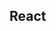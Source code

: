 

<!-- Start src/components/frontpage/game.js -->

## React

<!-- End src/components/frontpage/game.js -->

